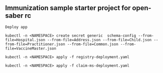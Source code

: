 ## Immunization sample starter project for open-saber rc
``
Deploy app
``

```
kubectl -n <NAMESPACE> create secret generic  schema-config --from-file=Hospital.json --from-file=Address.json --from-file=Child.json --from-file=Practitioner.json --from-file=Common.json --from-file=VaccineMaster.json

kubectl -n <NAMESPACE> apply -f registry-deployment.yaml

kubectl -n <NAMESPACE> apply -f claim-ms-deployment.yaml

```
